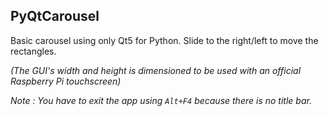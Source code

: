 ## PyQtCarousel

Basic carousel using only Qt5 for Python. Slide to the right/left to move the rectangles.

_(The GUI's width and height is dimensioned to be used with an official Raspberry Pi touchscreen)_

_Note : You have to exit the app using `Alt+F4` because there is no title bar._